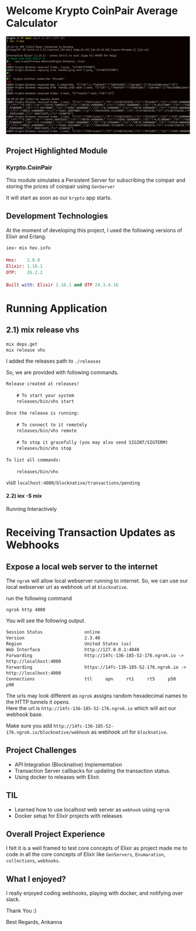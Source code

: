 # Welcome Krypto CoinPair Average Calculator

![Project Out Line Image](krypto.png)


## Project Highlighted Module

### Kyrpto.CoinPair

This module simulates a Persistent Server for subscribing the coinpair and storing the prices of coinpair using `GenServer`

It will start as soon as our `krypto` app starts.

## Development Technologies

At the moment of developing this project, I used the following versions of
Elixir and Erlang.

```elixir
iex> mix hex.info

Hex:    2.0.6
Elixir: 1.16.1
OTP:    26.2.2

Built with: Elixir 1.16.1 and OTP 24.3.4.16

```
# Running Application

## 2.1) mix release vhs

```
mix deps.get
mix release vhs
```

I added the releases path to `./releases` 

So, we are provided with following commands.

```
Release created at releases!

    # To start your system
    releases/bin/vhs start

Once the release is running:

    # To connect to it remotely
    releases/bin/vhs remote

    # To stop it gracefully (you may also send SIGINT/SIGTERM)
    releases/bin/vhs stop

To list all commands:

    releases/bin/vhs

```

visit `localhost:4000/blocknative/transactions/pending` 



#### 2.2) iex -S mix

Running Interactively



# Receiving Transaction Updates as Webhooks

## Expose a local web server to the internet

The `ngrok` will allow local webserver running to internet. So, we can use our local webserver url as webhook url at `blocknative`.

run the following command

```shell
ngrok http 4000
```

You will see the following output.

```
Session Status                online
Version                       2.3.40
Region                        United States (us)
Web Interface                 http://127.0.0.1:4040
Forwarding                    http://14fc-136-185-52-176.ngrok.io -> http://localhost:4000
Forwarding                    https://14fc-136-185-52-176.ngrok.io -> http://localhost:4000
Connections                   ttl     opn     rt1     rt5     p50     p90
```

The urls may look different as `ngrok` assigns random hexadecimal names to the HTTP tunnels it opens.  
Here the url is `http://14fc-136-185-52-176.ngrok.io` which will act our webhook base.

Make sure you add `http://14fc-136-185-52-176.ngrok.io/blocknative/webhook` as webhook url for `blocknative`.

## Project Challenges

- API Integration (Blocknative) Implementation
- Transaction Server callbacks for updating the transaction status.
- Using docker to releases with Elixir.

## TIL

- Learned how to use localhost web server as `webhook` using `ngrok`
- Docker setup for Elixir projects with releases

## Overall Project Experience

I felt it is a well framed to test core concepts of Elixir as project made me to code in all the core concepts of Elixir like `GenServers`, `Enumaration`, `collections`, `webhooks`.

## What I enjoyed?

I really enjoyed coding webhooks, playing with docker, and notifying over slack.

Thank You :)

Best Regards,
Ankanna



